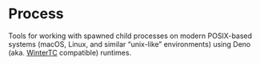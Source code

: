 # Process
Tools for working with spawned child processes on modern POSIX-based 
systems (macOS, Linux, and similar “unix-like” environments) 
using Deno (aka. [WinterTC](https://wintertc.org/) compatible) runtimes.
